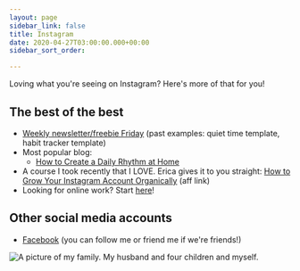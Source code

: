 ```yaml
---
layout: page
sidebar_link: false
title: Instagram
date: 2020-04-27T03:00:00.000+00:00
sidebar_sort_order: 

---
```

Loving what you're seeing on Instagram? Here's more of that for you!

## The best of the best

* [Weekly newsletter/freebie Friday](http://eepurl.com/gYFb-r) (past examples: quiet time template, habit tracker template)
* Most popular blog:
  * [How to Create a Daily Rhythm at Home](https://www.eastcoastkelly.com/at%20home%20with%20kids/planning/2020/05/21/how-to-create-a-daily-rhythm-at-home.html)
* A course I took recently that I LOVE. Erica gives it to you straight: [How to Grow Your Instagram Account Organically](https://digital.mombreak.ca/howigrewmyinstagram/26mcq) (aff link)
* Looking for online work? Start [here](https://forms.gle/v11JEewD81mxsUyf6)!

## Other social media accounts

* [Facebook](http://www.facebook.com/kelly.briggs) (you can follow me or friend me if we're friends!)

![A picture of my family. My husband and four children and myself.](/assets/img/Briggs-14.jpg "My family")